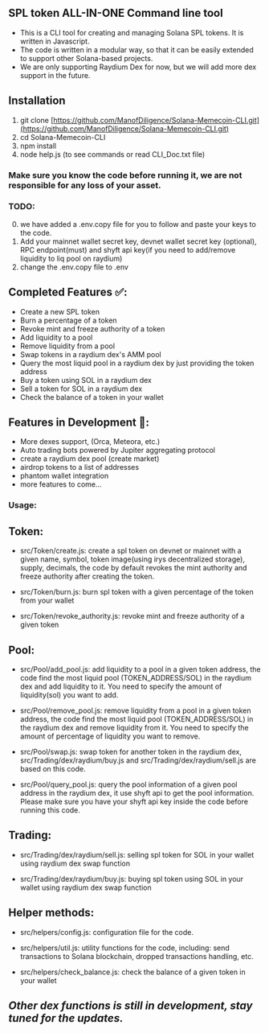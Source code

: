## SPL token ALL-IN-ONE Command line tool

- This is a CLI tool for creating and managing Solana SPL tokens. It is written in Javascript.
- The code is written in a modular way, so that it can be easily extended to support other Solana-based projects.
- We are only supporting Raydium Dex for now, but we will add more dex support in the future.
  
## Installation
1. git clone [https://github.com/ManofDiligence/Solana-Memecoin-CLI.git](https://github.com/ManofDiligence/Solana-Memecoin-CLI.git)
2. cd Solana-Memecoin-CLI
3. npm install
4. node help.js (to see commands or read CLI_Doc.txt file)

### Make sure you know the code before running it, we are not responsible for any loss of your asset.

### TODO:
0. we have added a .env.copy file for you to follow and paste your keys to the code.
1. Add your mainnet wallet secret key, devnet wallet secret key (optional), RPC endpoint(must) and shyft api key(if you need to add/remove liquidity to liq pool on raydium)
2. change the .env.copy file to .env
## Completed Features ✅:

- Create a new SPL token
- Burn a percentage of a token
- Revoke mint and freeze authority of a token
- Add liquidity to a pool
- Remove liquidity from a pool
- Swap tokens in a raydium dex's AMM pool
- Query the most liquid pool in a raydium dex by just providing the token address
- Buy a token using SOL in a raydium dex
- Sell a token for SOL in a raydium dex
- Check the balance of a token in your wallet

## Features in Development 🚧:

- More dexes support, (Orca, Meteora, etc.)
- Auto trading bots powered by Jupiter aggregating protocol
- create a raydium dex pool (create market)
- airdrop tokens to a list of addresses
- phantom wallet integration
- more features to come...

### Usage:

## Token:

- src/Token/create.js: create a spl token on devnet or mainnet with a given name, symbol, token image(using irys decentralized storage), supply, decimals, the code by default revokes the mint authority and freeze authority after creating the token.

- src/Token/burn.js: burn spl token with a given percentage of the token from your wallet

- src/Token/revoke_authority.js: revoke mint and freeze authority of a given token

## Pool:

- src/Pool/add_pool.js: add liquidity to a pool in a given token address, the code find the most liquid pool (TOKEN_ADDRESS/SOL) in the raydium dex and add liquidity to it. You need to specify the amount of liquidity(sol) you want to add.

- src/Pool/remove_pool.js: remove liquidity from a pool in a given token address, the code find the most liquid pool (TOKEN_ADDRESS/SOL) in the raydium dex and remove liquidity from it. You need to specify the amount of percentage of liquidity you want to remove.

- src/Pool/swap.js: swap token for another token in the raydium dex, src/Trading/dex/raydium/buy.js and src/Trading/dex/raydium/sell.js are based on this code.

- src/Pool/query_pool.js: query the pool information of a given pool address in the raydium dex, it use shyft api to get the pool information. Please make sure you have your shyft api key inside the code before running this code.

## Trading:

- src/Trading/dex/raydium/sell.js: selling spl token for SOL in your wallet using raydium dex swap function

- src/Trading/dex/raydium/buy.js: buying spl token using SOL in your wallet using raydium dex swap function

## Helper methods:

- src/helpers/config.js: configuration file for the code.

- src/helpers/util.js: utility functions for the code, including: send transactions to Solana blockchain, dropped transactions handling, etc.

- src/helpers/check_balance.js: check the balance of a given token in your wallet

## ***Other dex functions is still in development, stay tuned for the updates.***
